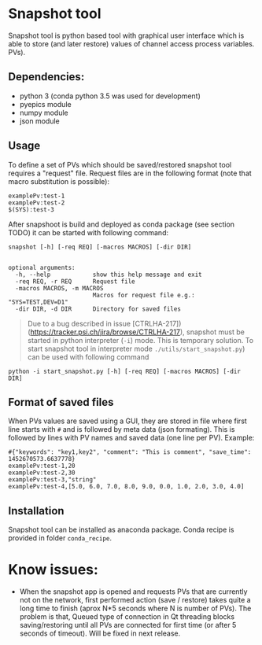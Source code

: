 # Snapshot tool
Snapshot tool is python based tool with graphical user interface which is able to store (and later restore) values of channel access process variables. PVs). 

## Dependencies:
 - python 3 (conda python 3.5 was used for development)
 - pyepics module
 - numpy module
 - json module


## Usage
To define a set of PVs which should be saved/restored snapshot tool requires a "request" file. Request files are in the following format (note that macro substitution is possible):

```
examplePv:test-1
examplePv:test-2
$(SYS):test-3
```

After snapshoot is build and deployed as conda package (see section TODO) it can be started with following command:

```
snapshot [-h] [-req REQ] [-macros MACROS] [-dir DIR]


optional arguments:
  -h, --help            show this help message and exit
  -req REQ, -r REQ      Request file
  -macros MACROS, -m MACROS
                        Macros for request file e.g.: "SYS=TEST,DEV=D1"
  -dir DIR, -d DIR      Directory for saved files
```

>  Due to a bug described in issue [CTRLHA-217])(https://tracker.psi.ch/jira/browse/CTRLHA-217), snapshot must be started in python interpreter (`-i`) mode. This is temporary solution. To start snapshot tool in interpreter mode `./utils/start_snapshot.py`) can be used with following command

```
python -i start_snapshot.py [-h] [-req REQ] [-macros MACROS] [-dir DIR]
```

## Format of saved files
When PVs values are saved using a GUI, they are stored in file where first line starts with `#` and is followed by meta data (json formating). This is followed by lines with PV names and saved data (one line per PV). Example:

```
#{"keywords": "key1,key2", "comment": "This is comment", "save_time": 1452670573.6637778}
examplePv:test-1,20
examplePv:test-2,30
examplePv:test-3,"string"
examplePv:test-4,[5.0, 6.0, 7.0, 8.0, 9.0, 0.0, 1.0, 2.0, 3.0, 4.0]
```

## Installation
Snapshot tool can be installed as anaconda package. Conda recipe is provided in folder `conda_recipe`.


# Know issues:
 - When the snapshot app is opened and requests PVs that are currently not on the network, first performed action (save / restore) takes quite a long time to finish (aprox N*5 seconds where N is number of PVs). The problem is that, Queued type of connection in Qt threading blocks saving/restoring until all PVs are connected for first time (or after 5 seconds of timeout). Will be fixed in next release.